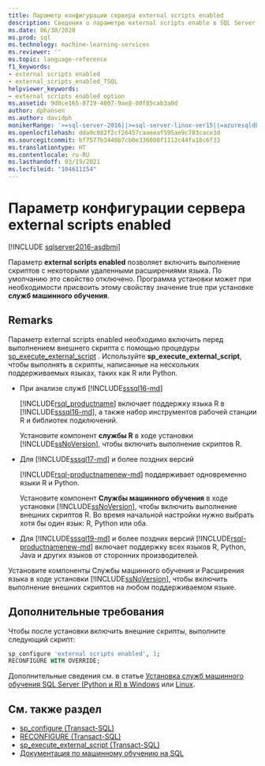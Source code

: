 ```yaml
---
title: Параметр конфигурации сервера external scripts enabled
description: Сведения о параметре external scripts enable в SQL Server. После его включения вы сможете выполнять внешние скрипты на поддерживаемых языках, таких как R или Python.
ms.date: 06/30/2020
ms.prod: sql
ms.technology: machine-learning-services
ms.reviewer: ''
ms.topic: language-reference
f1_keywords:
- external scripts enabled
- external_scripts_enabled_TSQL
helpviewer_keywords:
- external scripts enabled option
ms.assetid: 9d0ce165-8719-4007-9ae8-00f85cab3a0d
author: dphansen
ms.author: davidph
monikerRange: '>=sql-server-2016||>=sql-server-linux-ver15||=azuresqldb-mi-current'
ms.openlocfilehash: dda9c982f2cf26457caaeeaf595ae9c783cace3d
ms.sourcegitcommit: bf7577b3448b7cb0e336808f1112c44fa18c6f33
ms.translationtype: HT
ms.contentlocale: ru-RU
ms.lasthandoff: 03/19/2021
ms.locfileid: "104611154"
---
```

# <a name="external-scripts-enabled-server-configuration-option"></a>Параметр конфигурации сервера external scripts enabled
[!INCLUDE [sqlserver2016-asdbmi](../../includes/applies-to-version/sqlserver2016-asdbmi.md)]

Параметр **external scripts enabled** позволяет включить выполнение скриптов с некоторыми удаленными расширениями языка. По умолчанию это свойство отключено. Программа установки может при необходимости присвоить этому свойству значение true при установке **служб машинного обучения**.

## <a name="remarks"></a>Remarks

Параметр external scripts enabled необходимо включить перед выполнением внешнего скрипта с помощью процедуры [sp_execute_external_script](../../relational-databases/system-stored-procedures/sp-execute-external-script-transact-sql.md) . Используйте **sp_execute_external_script**, чтобы выполнять в скрипты, написанные на нескольких поддерживаемых языках, таких как R или Python. 

+ При анализе служб [!INCLUDE[sssql16-md](../../includes/sssql16-md.md)]

    [!INCLUDE[rsql_productname](../../includes/rsql-productname-md.md)] включает поддержку языка R в [!INCLUDE[sssql16-md](../../includes/sssql16-md.md)], а также набор инструментов рабочей станции R и библиотек подключений.

    Установите компонент **службы R** в ходе установки [!INCLUDE[ssNoVersion](../../includes/ssnoversion-md.md)], чтобы включить выполнение скриптов R.

+ Для [!INCLUDE[sssql17-md](../../includes/sssql17-md.md)] и более поздних версий

    [!INCLUDE[rsql-productnamenew-md](../../includes/rsql-productnamenew-md.md)] поддерживает одновременно языки R и Python.

    Установите компонент **Службы машинного обучения** в ходе установки [!INCLUDE[ssNoVersion](../../includes/ssnoversion-md.md)], чтобы включить выполнение внешних скриптов R. Во время начальной настройки нужно выбрать хотя бы один язык: R, Python или оба.
    
+ Для [!INCLUDE[sssql19-md](../../includes/sssql19-md.md)] и более поздних версий [!INCLUDE[rsql-productnamenew-md](../../includes/rsql-productnamenew-md.md)] включает поддержку всех языков R, Python, Java и других языков от сторонних производителей.

Установите компоненты Службы машинного обучения и Расширения языка в ходе установки [!INCLUDE[ssNoVersion](../../includes/ssnoversion-md.md)], чтобы включить выполнение внешних скриптов на любом поддерживаемом языке.

## <a name="additional-requirements"></a>Дополнительные требования

Чтобы после установки включить внешние скрипты, выполните следующий скрипт:

```sql
sp_configure 'external scripts enabled', 1;
RECONFIGURE WITH OVERRIDE;  
```

Дополнительные сведения см. в статье [Установка служб машинного обучения SQL Server (Python и R) в Windows](../../machine-learning/install/sql-machine-learning-services-windows-install.md) или [Linux](../../linux/sql-server-linux-setup-machine-learning-docker.md?toc=/sql/machine-learning/toc.json).

## <a name="see-also"></a>См. также раздел

+ [sp_configure (Transact-SQL)](../../relational-databases/system-stored-procedures/sp-configure-transact-sql.md)
+ [RECONFIGURE (Transact-SQL)](../../t-sql/language-elements/reconfigure-transact-sql.md)
+ [sp_execute_external_script (Transact-SQL)](../../relational-databases/system-stored-procedures/sp-execute-external-script-transact-sql.md)
+ [Документация по машинному обучению на SQL](../../machine-learning/index.yml)
